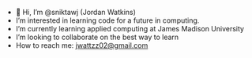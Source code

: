 - 👋 Hi, I’m @sniktawj (Jordan Watkins)
- I’m interested in learning code for a future in computing.
- I’m currently learning applied computing at James Madison University
- I’m looking to collaborate on the best way to learn
- How to reach me: jwattzz02@gmail.com
